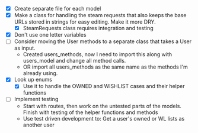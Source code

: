 - [x] Create separate file for each model
- [x] Make a class for handling the steam requests that also keeps the base URLs stored in strings for easy editing. Make it more DRY.
  - [x] SteamRequests class requires integration and testing
- [x] Don't use one letter variables
- [ ] Consider moving the User methods to a separate class that takes a User as input.
  - Created users_methods, now I need to import this along with users_model and change all method calls.
  - OR import all users_methods as the same name as the methods I'm already using.
- [x] Look up enums
  - [x] Use it to handle the OWNED and WISHLIST cases and their helper functions
- [ ] Implement testing
  - Start with routes, then work on the untested parts of the models.  Finish with testing of the helper functions and methods
  - Use test driven development to: Get a user's owned or WL lists as another user
